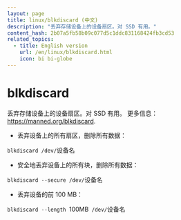 ```yaml
---
layout: page
title: linux/blkdiscard (中文)
description: "丢弃存储设备上的设备扇区。对 SSD 有用。"
content_hash: 2b07a5fb58b09c077d5c1ddc831168424fb3cd53
related_topics:
  - title: English version
    url: /en/linux/blkdiscard.html
    icon: bi bi-globe
---
```

# blkdiscard

丢弃存储设备上的设备扇区。对 SSD 有用。
更多信息：<https://manned.org/blkdiscard>.

- 丢弃设备上的所有扇区，删除所有数据：

`blkdiscard /dev/`<span class="tldr-var badge badge-pill bg-dark-lm bg-white-dm text-white-lm text-dark-dm font-weight-bold">设备名</span>

- 安全地丢弃设备上的所有块，删除所有数据：

`blkdiscard --secure /dev/`<span class="tldr-var badge badge-pill bg-dark-lm bg-white-dm text-white-lm text-dark-dm font-weight-bold">设备名</span>

- 丢弃设备的前 100 MB：

`blkdiscard --length `<span class="tldr-var badge badge-pill bg-dark-lm bg-white-dm text-white-lm text-dark-dm font-weight-bold">100MB</span>` /dev/`<span class="tldr-var badge badge-pill bg-dark-lm bg-white-dm text-white-lm text-dark-dm font-weight-bold">设备名</span>
